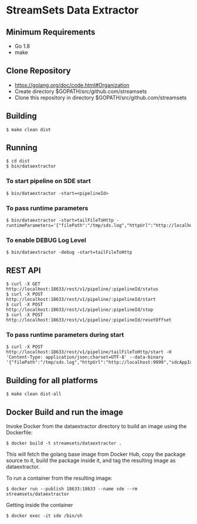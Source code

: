 # StreamSets Data Extractor 

## Minimum Requirements

* Go 1.8
* make


## Clone Repository

* https://golang.org/doc/code.html#Organization
* Create directory $GOPATH/src/github.com/streamsets
* Clone this repository in directory $GOPATH/src/github.com/streamsets

    
## Building
    $ make clean dist
    
## Running

    $ cd dist
    $ bin/dataextractor
    
### To start pipeline on SDE start

    $ bin/dataextractor -start=<pipelineId>
    
### To pass runtime parameters   
        
    $ bin/dataextractor -start=tailFileToHttp -runtimeParameters='{"filePath":"/tmp/sds.log","httpUrl":"http://localhost:9999","sdcAppId":"sde"}'

### To enable DEBUG Log Level    
    
    $ bin/dataextractor -debug -start=tailFileToHttp    
    
## REST API

    $ curl -X GET http://localhost:18633/rest/v1/pipeline/:pipelineId/status
    $ curl -X POST http://localhost:18633/rest/v1/pipeline/:pipelineId/start
    $ curl -X POST http://localhost:18633/rest/v1/pipeline/:pipelineId/stop
    $ curl -X POST http://localhost:18633/rest/v1/pipeline/:pipelineId/resetOffset
    
### To pass runtime parameters during start

    $ curl -X POST http://localhost:18633/rest/v1/pipeline/tailFileToHttp/start -H 'Content-Type: application/json;charset=UTF-8' --data-binary '{"filePath":"/tmp/sds.log","httpUrl":"http://localhost:9999","sdcAppId":"sde"}'
       

## Building for all platforms

    $ make clean dist-all


## Docker Build and run the image


Invoke Docker from the dataextractor directory to build an image using the Dockerfile:

    
    $ docker build -t streamsets/dataextractor .


This will fetch the golang base image from Docker Hub, copy the package source to it, build the package inside it, and tag the resulting image as dataextractor.


To run a container from the resulting image:

    $ docker run --publish 18633:18633 --name sde --rm streamsets/dataextractor

Getting inside the container

    $ docker exec -it sde /bin/sh 
